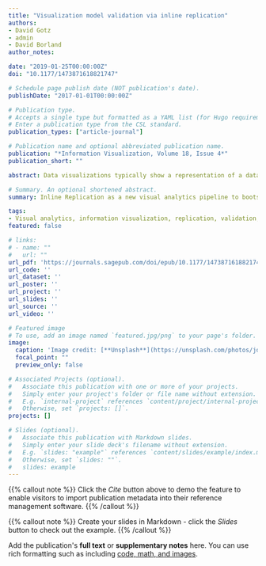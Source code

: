 ```yaml
---
title: "Visualization model validation via inline replication"
authors:
- David Gotz
- admin
- David Borland
author_notes:

date: "2019-01-25T00:00:00Z"
doi: "10.1177/1473871618821747"

# Schedule page publish date (NOT publication's date).
publishDate: "2017-01-01T00:00:00Z"

# Publication type.
# Accepts a single type but formatted as a YAML list (for Hugo requirements).
# Enter a publication type from the CSL standard.
publication_types: ["article-journal"]

# Publication name and optional abbreviated publication name.
publication: "*Information Visualization, Volume 18, Issue 4*"
publication_short: ""

abstract: Data visualizations typically show a representation of a data set with little to no focus on the repeatability or generalizability of the displayed trends and patterns. However, insights gleaned from these visualizations are often used as the basis for decisions about future events. Visualizations of retrospective data therefore often serve as “visual predictive models.” However, this visual predictive model approach can lead to invalid inferences. In this article, we describe an approach to visual model validation called Inline Replication. Inline Replication is closely related to the statistical techniques of bootstrap sampling and cross-validation and, like those methods, provides a non-parametric and broadly applicable technique for assessing the variance of findings from visualizations. This article describes the overall Inline Replication process and outlines how it can be integrated into both traditional and emerging “big data” visualization pipelines. It also provides examples of how Inline Replication can be integrated into common visualization techniques such as bar charts and linear regression lines. Results from an empirical evaluation of the technique and two prototype Inline Replication–based visual analysis systems are also described. The empirical evaluation demonstrates the impact of Inline Replication under different conditions, showing that both (1) the level of partitioning and (2) the approach to aggregation have a major influence over its behavior. The results highlight the trade-offs in choosing Inline Replication parameters but suggest that using n=5 partitions is a reasonable default.

# Summary. An optional shortened abstract.
summary: Inline Replication as a new visual analytics pipeline to bootstrap big data into agreeable aggregations during high dimensional data analysis. 

tags:
- Visual analytics, information visualization, replication, validation, prediction
featured: false

# links:
# - name: ""
#   url: ""
url_pdf: 'https://journals.sagepub.com/doi/epub/10.1177/1473871618821747'
url_code: ''
url_dataset: ''
url_poster: ''
url_project: ''
url_slides: ''
url_source: ''
url_video: ''

# Featured image
# To use, add an image named `featured.jpg/png` to your page's folder. 
image:
  caption: 'Image credit: [**Unsplash**](https://unsplash.com/photos/jdD8gXaTZsc)'
  focal_point: ""
  preview_only: false

# Associated Projects (optional).
#   Associate this publication with one or more of your projects.
#   Simply enter your project's folder or file name without extension.
#   E.g. `internal-project` references `content/project/internal-project/index.md`.
#   Otherwise, set `projects: []`.
projects: []

# Slides (optional).
#   Associate this publication with Markdown slides.
#   Simply enter your slide deck's filename without extension.
#   E.g. `slides: "example"` references `content/slides/example/index.md`.
#   Otherwise, set `slides: ""`.
#   slides: example
---
```


{{% callout note %}}
Click the *Cite* button above to demo the feature to enable visitors to import publication metadata into their reference management software.
{{% /callout %}}

{{% callout note %}}
Create your slides in Markdown - click the *Slides* button to check out the example.
{{% /callout %}}

Add the publication's **full text** or **supplementary notes** here. You can use rich formatting such as including [code, math, and images](https://docs.hugoblox.com/content/writing-markdown-latex/).
